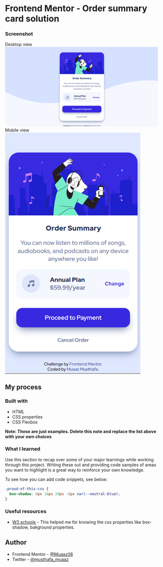 # Frontend Mentor - Order summary card solution


### Screenshot
Desktop view
![](./output-img/output-desktop.png)
Mobile view
![](./output-img/output-mobile.png)



## My process

### Built with

- HTML
- CSS properties
- CSS Flexbox

**Note: These are just examples. Delete this note and replace the list above with your own choices**

### What I learned

Use this section to recap over some of your major learnings while working through this project. Writing these out and providing code samples of areas you want to highlight is a great way to reinforce your own knowledge.

To see how you can add code snippets, see below:


```css
.proud-of-this-css {
  box-shadow: 0px 10px 20px -6px var(--neutral-blue);
}
```

### Useful resources

- [W3 schools](https://www.w3schools.com/) - This helped me for knowing the css properties like box-shadow, bakground properties.


## Author

- Frontend Mentor - [@Muaaz08](https://www.frontendmentor.io/profile/Muaaz08)
- Twitter - [@musthafa_muaaz](https://twitter.com/musthafa_muaaz)



